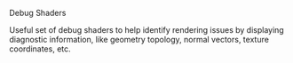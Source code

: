 Debug Shaders

Useful set of debug shaders to help identify rendering issues by displaying diagnostic information,
like geometry topology, normal vectors, texture coordinates, etc.